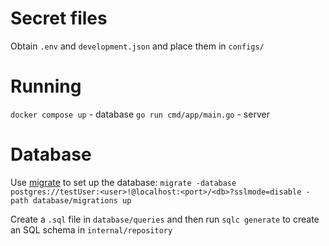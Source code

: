 # Secret files

Obtain `.env` and `development.json` and place them in `configs/`

# Running

`docker compose up` - database
`go run cmd/app/main.go` - server

# Database

Use [migrate](https://github.com/golang-migrate/migrate) to set up the database:
`migrate -database postgres://testUser:<user>!@localhost:<port>/<db>?sslmode=disable -path database/migrations up`

Create a `.sql` file in `database/queries` and then run `sqlc generate` to create an SQL schema in `internal/repository`
